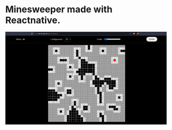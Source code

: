 # Minesweeper made with Reactnative.

<img src="https://github.com/MUKUL47/Minesweeper/blob/master/demo.png" />
